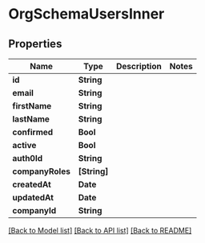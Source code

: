 # OrgSchemaUsersInner

## Properties
Name | Type | Description | Notes
------------ | ------------- | ------------- | -------------
**id** | **String** |  | 
**email** | **String** |  | 
**firstName** | **String** |  | 
**lastName** | **String** |  | 
**confirmed** | **Bool** |  | 
**active** | **Bool** |  | 
**auth0Id** | **String** |  | 
**companyRoles** | **[String]** |  | 
**createdAt** | **Date** |  | 
**updatedAt** | **Date** |  | 
**companyId** | **String** |  | 

[[Back to Model list]](../README.md#documentation-for-models) [[Back to API list]](../README.md#documentation-for-api-endpoints) [[Back to README]](../README.md)



